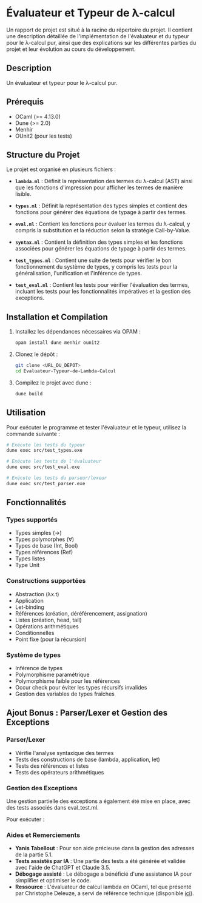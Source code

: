 # Évaluateur et Typeur de λ-calcul

Un rapport de projet est situé à la racine du répertoire du projet. Il contient une description détaillée de l'implémentation de l'évaluateur et du typeur pour le λ-calcul pur, ainsi que des explications sur les différentes parties du projet et leur évolution au cours du développement.

## Description

Un évaluateur et typeur pour le λ-calcul pur.

## Prérequis

- OCaml (>= 4.13.0)
- Dune (>= 2.0)
- Menhir
- OUnit2 (pour les tests)

## Structure du Projet

Le projet est organisé en plusieurs fichiers :

- **`lambda.ml`** : Définit la représentation des termes du λ-calcul (AST) ainsi que les fonctions d'impression pour afficher les termes de manière lisible.
  
- **`types.ml`** : Définit la représentation des types simples et contient des fonctions pour générer des équations de typage à partir des termes.
  
- **`eval.ml`** : Contient les fonctions pour évaluer les termes du λ-calcul, y compris la substitution et la réduction selon la stratégie Call-by-Value.

- **`syntax.ml`** : Contient la définition des types simples et les fonctions associées pour générer les équations de typage à partir des termes.

- **`test_types.ml`** : Contient une suite de tests pour vérifier le bon fonctionnement du système de types, y compris les tests pour la généralisation, l'unification et l'inférence de types.

- **`test_eval.ml`** : Contient les tests pour vérifier l'évaluation des termes, incluant les tests pour les fonctionnalités impératives et la gestion des exceptions.


## Installation et Compilation

1. Installez les dépendances nécessaires via OPAM :
   ```bash
   opam install dune menhir ounit2
   ```

2. Clonez le dépôt :
   ```bash
   git clone <URL_DU_DEPOT>
   cd Evaluateur-Typeur-de-Lambda-Calcul
   ```

3. Compilez le projet avec dune :
   ```bash
   dune build
   ```

## Utilisation

Pour exécuter le programme et tester l'évaluateur et le typeur, utilisez la commande suivante :
```bash
# Exécute les tests du typeur
dune exec src/test_types.exe

# Exécute les tests de l'évaluateur
dune exec src/test_eval.exe

# Exécute les tests du parseur/lexeur
dune exec src/test_parser.exe
```


## Fonctionnalités

### Types supportés
- Types simples (→)
- Types polymorphes (∀)
- Types de base (Int, Bool)
- Types références (Ref)
- Types listes
- Type Unit

### Constructions supportées
- Abstraction (λx.t)
- Application
- Let-binding
- Références (création, déréférencement, assignation)
- Listes (création, head, tail)
- Opérations arithmétiques
- Conditionnelles
- Point fixe (pour la récursion)

### Système de types
- Inférence de types
- Polymorphisme paramétrique
- Polymorphisme faible pour les références
- Occur check pour éviter les types récursifs invalides
- Gestion des variables de types fraîches

## Ajout Bonus : Parser/Lexer et Gestion des Exceptions

### Parser/Lexer
- Vérifie l'analyse syntaxique des termes
- Tests des constructions de base (lambda, application, let)
- Tests des références et listes
- Tests des opérateurs arithmétiques

### Gestion des Exceptions
Une gestion partielle des exceptions a également été mise en place, avec des tests associés dans eval_test.ml.

Pour exécuter :


### Aides et Remerciements

- **Yanis Tabellout** : Pour son aide précieuse dans la gestion des adresses de la partie 5.1.
- **Tests assistés par IA** : Une partie des tests a été générée et validée avec l'aide de ChatGPT et Claude 3.5.
- **Débogage assisté** : Le débogage a bénéficié d'une assistance IA pour simplifier et optimiser le code.
- **Ressource** : L'évaluateur de calcul lambda en OCaml, tel que présenté par Christophe Deleuze, a servi de référence technique (disponible [ici](https://raw.githubusercontent.com/wiki/cdeleuze/lambda.ml/lambda.pdf)).



